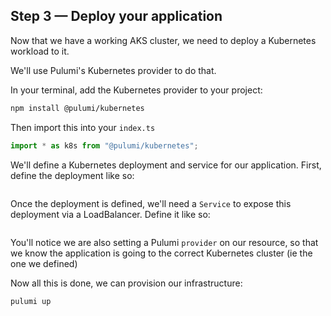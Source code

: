 ## Step 3 &mdash; Deploy your application

Now that we have a working AKS cluster, we need to deploy a Kubernetes workload to it.

We'll use Pulumi's Kubernetes provider to do that. 

In your terminal, add the Kubernetes provider to your project:

```bash
npm install @pulumi/kubernetes
```

Then import this into your `index.ts`

```typescript
import * as k8s from "@pulumi/kubernetes";
```

We'll define a Kubernetes deployment and service for our application. First, define the deployment like so:

```typescript
```

Once the deployment is defined, we'll need a `Service` to expose this deployment via a LoadBalancer. Define it like so:

```typescript
```

You'll notice we are also setting a Pulumi `provider` on our resource, so that we know the application is going to the correct Kubernetes cluster (ie the one we defined)

Now all this is done, we can provision our infrastructure:

```bash
pulumi up
```